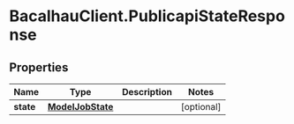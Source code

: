 # BacalhauClient.PublicapiStateResponse

## Properties
Name | Type | Description | Notes
------------ | ------------- | ------------- | -------------
**state** | [**ModelJobState**](ModelJobState.md) |  | [optional] 
